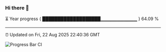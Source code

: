### Hi there 👋

⏳ Year progress { ███████████████████▁▁▁▁▁▁▁▁▁▁▁ } 64.09 %

---

⏰ Updated on Fri, 22 Aug 2025 22:40:36 GMT

![Progress Bar CI](https://github.com/IshwaranRudhara/GIT-ACTION/workflows/Progress%20Bar%20CI/badge.svg)
